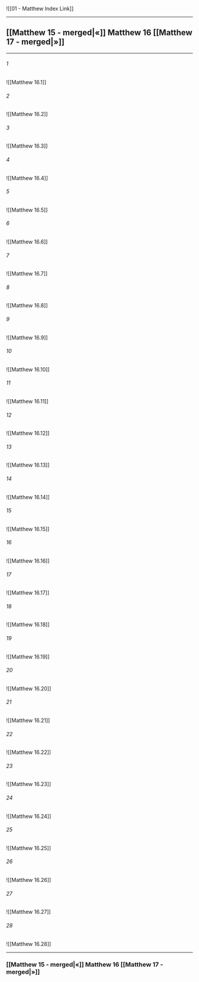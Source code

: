 ![[01 - Matthew Index Link]]

---
##  [[Matthew 15 - merged|«]] Matthew 16 [[Matthew 17 - merged|»]]

---

###### 1
![[Matthew 16.1]] 

###### 2
![[Matthew 16.2]] 

###### 3
![[Matthew 16.3]] 

###### 4
![[Matthew 16.4]]

###### 5 
![[Matthew 16.5]] 

###### 6
![[Matthew 16.6]] 

###### 7
![[Matthew 16.7]] 

###### 8
![[Matthew 16.8]] 

###### 9
![[Matthew 16.9]] 

###### 10
![[Matthew 16.10]] 

###### 11
![[Matthew 16.11]] 

###### 12
![[Matthew 16.12]]

###### 13
![[Matthew 16.13]] 

###### 14
![[Matthew 16.14]] 

###### 15
![[Matthew 16.15]]

###### 16
![[Matthew 16.16]] 

###### 17
![[Matthew 16.17]]

###### 18
![[Matthew 16.18]] 

###### 19
![[Matthew 16.19]] 

###### 20
![[Matthew 16.20]]

###### 21
![[Matthew 16.21]] 

###### 22
![[Matthew 16.22]] 

###### 23
![[Matthew 16.23]]

###### 24
![[Matthew 16.24]] 

###### 25
![[Matthew 16.25]]

###### 26
![[Matthew 16.26]] 

###### 27
![[Matthew 16.27]] 

###### 28
![[Matthew 16.28]]


---
###  [[Matthew 15 - merged|«]] Matthew 16 [[Matthew 17 - merged|»]]